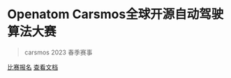 # Openatom Carsmos全球开源自动驾驶算法大赛


> carsmos 2023 春季赛事


[比赛报名](http://161.189.217.21:3000/)
[查看文档](README.md)